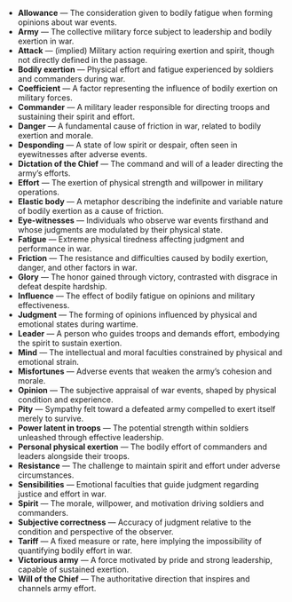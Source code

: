 - **Allowance** — The consideration given to bodily fatigue when forming opinions about war events.  
- **Army** — The collective military force subject to leadership and bodily exertion in war.  
- **Attack** — (implied) Military action requiring exertion and spirit, though not directly defined in the passage.  
- **Bodily exertion** — Physical effort and fatigue experienced by soldiers and commanders during war.  
- **Coefficient** — A factor representing the influence of bodily exertion on military forces.  
- **Commander** — A military leader responsible for directing troops and sustaining their spirit and effort.  
- **Danger** — A fundamental cause of friction in war, related to bodily exertion and morale.  
- **Desponding** — A state of low spirit or despair, often seen in eyewitnesses after adverse events.  
- **Dictation of the Chief** — The command and will of a leader directing the army’s efforts.  
- **Effort** — The exertion of physical strength and willpower in military operations.  
- **Elastic body** — A metaphor describing the indefinite and variable nature of bodily exertion as a cause of friction.  
- **Eye-witnesses** — Individuals who observe war events firsthand and whose judgments are modulated by their physical state.  
- **Fatigue** — Extreme physical tiredness affecting judgment and performance in war.  
- **Friction** — The resistance and difficulties caused by bodily exertion, danger, and other factors in war.  
- **Glory** — The honor gained through victory, contrasted with disgrace in defeat despite hardship.  
- **Influence** — The effect of bodily fatigue on opinions and military effectiveness.  
- **Judgment** — The forming of opinions influenced by physical and emotional states during wartime.  
- **Leader** — A person who guides troops and demands effort, embodying the spirit to sustain exertion.  
- **Mind** — The intellectual and moral faculties constrained by physical and emotional strain.  
- **Misfortunes** — Adverse events that weaken the army’s cohesion and morale.  
- **Opinion** — The subjective appraisal of war events, shaped by physical condition and experience.  
- **Pity** — Sympathy felt toward a defeated army compelled to exert itself merely to survive.  
- **Power latent in troops** — The potential strength within soldiers unleashed through effective leadership.  
- **Personal physical exertion** — The bodily effort of commanders and leaders alongside their troops.  
- **Resistance** — The challenge to maintain spirit and effort under adverse circumstances.  
- **Sensibilities** — Emotional faculties that guide judgment regarding justice and effort in war.  
- **Spirit** — The morale, willpower, and motivation driving soldiers and commanders.  
- **Subjective correctness** — Accuracy of judgment relative to the condition and perspective of the observer.  
- **Tariff** — A fixed measure or rate, here implying the impossibility of quantifying bodily effort in war.  
- **Victorious army** — A force motivated by pride and strong leadership, capable of sustained exertion.  
- **Will of the Chief** — The authoritative direction that inspires and channels army effort.
